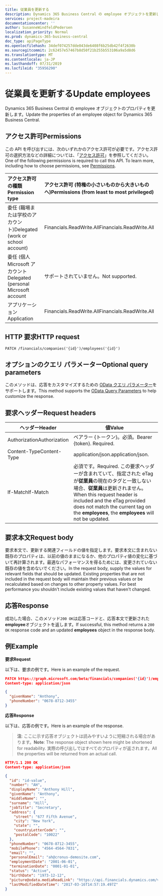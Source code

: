 ```yaml
---
title: 従業員を更新する
description: Dynamics 365 Business Central の employee オブジェクトを更新します。
services: project-madeira
documentationcenter: ''
author: SusanneWindfeldPedersen
localization_priority: Normal
ms.prod: dynamics-365-business-central
doc_type: apiPageType
ms.openlocfilehash: 34def074257dde043de6408f6b25db42f4f2630b
ms.sourcegitcommit: 2c62457e57467b8d50f21b255b553106a9a5d8d6
ms.translationtype: MT
ms.contentlocale: ja-JP
ms.lasthandoff: 07/31/2019
ms.locfileid: "35956290"
---
```

# <a name="update-employees"></a><span data-ttu-id="9b250-103">従業員を更新する</span><span class="sxs-lookup"><span data-stu-id="9b250-103">Update employees</span></span>
<span data-ttu-id="9b250-104">Dynamics 365 Business Central の employee オブジェクトのプロパティを更新します。</span><span class="sxs-lookup"><span data-stu-id="9b250-104">Update the properties of an employee object for Dynamics 365 Business Central.</span></span>

## <a name="permissions"></a><span data-ttu-id="9b250-105">アクセス許可</span><span class="sxs-lookup"><span data-stu-id="9b250-105">Permissions</span></span>
<span data-ttu-id="9b250-p101">この API を呼び出すには、次のいずれかのアクセス許可が必要です。アクセス許可の選択方法などの詳細については、「[アクセス許可](/graph/permissions-reference)」を参照してください。</span><span class="sxs-lookup"><span data-stu-id="9b250-p101">One of the following permissions is required to call this API. To learn more, including how to choose permissions, see [Permissions](/graph/permissions-reference).</span></span>

|<span data-ttu-id="9b250-108">アクセス許可の種類</span><span class="sxs-lookup"><span data-stu-id="9b250-108">Permission type</span></span> |<span data-ttu-id="9b250-109">アクセス許可 (特権の小さいものから大きいものへ)</span><span class="sxs-lookup"><span data-stu-id="9b250-109">Permissions (from least to most privileged)</span></span>|
|:---------------|:------------------------------------------|
|<span data-ttu-id="9b250-110">委任 (職場または学校のアカウント)</span><span class="sxs-lookup"><span data-stu-id="9b250-110">Delegated (work or school account)</span></span>|<span data-ttu-id="9b250-111">Financials.ReadWrite.All</span><span class="sxs-lookup"><span data-stu-id="9b250-111">Financials.ReadWrite.All</span></span> |
|<span data-ttu-id="9b250-112">委任 (個人 Microsoft アカウント</span><span class="sxs-lookup"><span data-stu-id="9b250-112">Delegated (personal Microsoft account</span></span>|<span data-ttu-id="9b250-113">サポートされていません。</span><span class="sxs-lookup"><span data-stu-id="9b250-113">Not supported.</span></span>|
|<span data-ttu-id="9b250-114">アプリケーション</span><span class="sxs-lookup"><span data-stu-id="9b250-114">Application</span></span>|<span data-ttu-id="9b250-115">Financials.ReadWrite.All</span><span class="sxs-lookup"><span data-stu-id="9b250-115">Financials.ReadWrite.All</span></span>|

## <a name="http-request"></a><span data-ttu-id="9b250-116">HTTP 要求</span><span class="sxs-lookup"><span data-stu-id="9b250-116">HTTP request</span></span>

```
PATCH /financials/companies('{id}')/employees('{id}')
```

## <a name="optional-query-parameters"></a><span data-ttu-id="9b250-117">オプションのクエリ パラメーター</span><span class="sxs-lookup"><span data-stu-id="9b250-117">Optional query parameters</span></span>
<span data-ttu-id="9b250-118">このメソッドは、応答をカスタマイズするための [OData クエリ パラメーター](/graph/query-parameters)をサポートします。</span><span class="sxs-lookup"><span data-stu-id="9b250-118">This method supports the [OData Query Parameters](/graph/query-parameters) to help customize the response.</span></span>

## <a name="request-headers"></a><span data-ttu-id="9b250-119">要求ヘッダー</span><span class="sxs-lookup"><span data-stu-id="9b250-119">Request headers</span></span>
|<span data-ttu-id="9b250-120">ヘッダー</span><span class="sxs-lookup"><span data-stu-id="9b250-120">Header</span></span>         |<span data-ttu-id="9b250-121">値</span><span class="sxs-lookup"><span data-stu-id="9b250-121">Value</span></span>                     |
|---------------|--------------------------|
|<span data-ttu-id="9b250-122">Authorization</span><span class="sxs-lookup"><span data-stu-id="9b250-122">Authorization</span></span>  |<span data-ttu-id="9b250-p102">ベアラー {トークン}。必須。</span><span class="sxs-lookup"><span data-stu-id="9b250-p102">Bearer {token}. Required.</span></span> |
|<span data-ttu-id="9b250-125">Content-Type</span><span class="sxs-lookup"><span data-stu-id="9b250-125">Content-Type</span></span>   |<span data-ttu-id="9b250-126">application/json.</span><span class="sxs-lookup"><span data-stu-id="9b250-126">application/json.</span></span>         |
|<span data-ttu-id="9b250-127">If-Match</span><span class="sxs-lookup"><span data-stu-id="9b250-127">If-Match</span></span>       |<span data-ttu-id="9b250-128">必須です。</span><span class="sxs-lookup"><span data-stu-id="9b250-128">Required.</span></span> <span data-ttu-id="9b250-129">この要求ヘッダーが含まれていて、指定された eTag が**従業員**の現在のタグと一致しない場合、**従業員**は更新されません。</span><span class="sxs-lookup"><span data-stu-id="9b250-129">When this request header is included and the eTag provided does not match the current tag on the **employees**, the **employees** will not be updated.</span></span> |

## <a name="request-body"></a><span data-ttu-id="9b250-130">要求本文</span><span class="sxs-lookup"><span data-stu-id="9b250-130">Request body</span></span>
<span data-ttu-id="9b250-p104">要求本文で、更新する関連フィールドの値を指定します。要求本文に含まれない既存のプロパティは、以前の値のままになるか、他のプロパティ値の変化に基づいて再計算されます。最適なパフォーマンスを得るためには、変更されていない既存の値を含めないでください。</span><span class="sxs-lookup"><span data-stu-id="9b250-p104">In the request body, supply the values for relevant fields that should be updated. Existing properties that are not included in the request body will maintain their previous values or be recalculated based on changes to other property values. For best performance you shouldn't include existing values that haven't changed.</span></span>

## <a name="response"></a><span data-ttu-id="9b250-134">応答</span><span class="sxs-lookup"><span data-stu-id="9b250-134">Response</span></span>
<span data-ttu-id="9b250-135">成功した場合、このメソッド`200 OK`は応答コードと、応答本文で更新された**employee**オブジェクトを返します。</span><span class="sxs-lookup"><span data-stu-id="9b250-135">If successful, this method returns a `200 OK` response code and an updated **employees** object in the response body.</span></span>

## <a name="example"></a><span data-ttu-id="9b250-136">例</span><span class="sxs-lookup"><span data-stu-id="9b250-136">Example</span></span>

<span data-ttu-id="9b250-137">**要求**</span><span class="sxs-lookup"><span data-stu-id="9b250-137">**Request**</span></span>

<span data-ttu-id="9b250-138">以下は、要求の例です。</span><span class="sxs-lookup"><span data-stu-id="9b250-138">Here is an example of the request.</span></span>

```json
PATCH https://graph.microsoft.com/beta/financials/companies('{id}')/employees('{id}')
Content-type: application/json

{
  "givenName": "Anthony",
  "phoneNumber": "0678-8712-3455"
}
```

<span data-ttu-id="9b250-139">**応答**</span><span class="sxs-lookup"><span data-stu-id="9b250-139">**Response**</span></span>

<span data-ttu-id="9b250-140">以下は、応答の例です。</span><span class="sxs-lookup"><span data-stu-id="9b250-140">Here is an example of the response.</span></span> 

> <span data-ttu-id="9b250-141">**注**: ここに示す応答オブジェクトは読みやすいように短縮される場合があります。</span><span class="sxs-lookup"><span data-stu-id="9b250-141">**Note**: The response object shown here might be shortened for readability.</span></span> <span data-ttu-id="9b250-142">実際の呼び出しではすべてのプロパティが返されます。</span><span class="sxs-lookup"><span data-stu-id="9b250-142">All the properties will be returned from an actual call.</span></span>

```json
HTTP/1.1 200 OK
Content-type: application/json

{
  "id": "id-value",
  "number": "AH",
  "displayName": "Anthony Hill",
  "givenName": "Anthony",
  "middleName": "",
  "surname": "Hill",
  "jobTitle": "Secretary",
  "address": {
    "street": "677 Fifth Avenue",
    "city": "New York",
    "state": "",
    "countryLetterCode": "",
    "postalCode": "10022"
  },
  "phoneNumber": "0678-8712-3455",
  "mobilePhone": "4564-4564-7831",
  "email": "",
  "personalEmail": "ah@cronus-demosite.com",
  "employmentDate": "2001-06-01",
  "terminationDate": "0001-01-01",
  "status": "Active",
  "birthDate": "1973-12-12",
  "picture@odata.mediaReadLink": "https://api.financials.dynamics.com/v1.0/api/beta/companies('{id}')/employees('{id}')/picture",
  "lastModifiedDateTime": "2017-03-16T14:57:19.497Z" 
}
```
  
